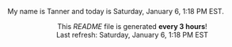 My name is Tanner and today is Saturday, January 6, 1:18 PM EST.

<p align="center">This <i>README</i> file is generated <b>every 3 hours</b>!</br>Last refresh: Saturday, January 6, 1:18 PM EST<br /></p>
